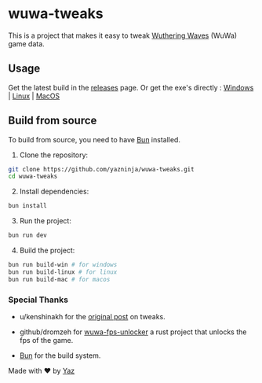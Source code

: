 # wuwa-tweaks

This is a project that makes it easy to tweak [Wuthering Waves](https://wutheringwaves.kurogames.com/en/main) (WuWa) game data.

## Usage

Get the latest build in the [releases](https://github.com/yazninja/wuwa-tweaks/releases/lastest) page.
Or get the exe's directly : [Windows](https://github.com/yazninja/wuwa-tweaks/releases/download/v0.1.0/wuwa-tweaks.exe) | [Linux](https://github.com/yazninja/wuwa-tweaks/releases/download/v0.1.0/wuwa-tweaks-linux) | [MacOS](https://github.com/yazninja/wuwa-tweaks/releases/download/v0.1.0/wuwa-tweaks-mac)

## Build from source

To build from source, you need to have [Bun](https://bun.sh) installed.

1. Clone the repository:

```bash
git clone https://github.com/yazninja/wuwa-tweaks.git
cd wuwa-tweaks
```

2. Install dependencies:

```bash
bun install
```

3. Run the project:

```bash
bun run dev
```

4. Build the project:

```bash
bun run build-win # for windows
bun run build-linux # for linux
bun run build-mac # for macos
```

### Special Thanks

- u/kenshinakh for the [original post](https://www.reddit.com/r/WutheringWaves/comments/1czgdsa/pc_ue4_engine_tweaks_and_stutter_improvements/) on tweaks.

- github/dromzeh for [wuwa-fps-unlocker](https://github.com/dromzeh/wuwa-fps-unlocker) a rust project that unlocks the fps of the game.

- [Bun](https://bun.sh) for the build system.

Made with ❤️ by [Yaz](https://yaz.ninja)
